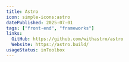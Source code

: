 ```yaml
---
title: Astro
icon: simple-icons:astro
datePublished: 2025-07-01
tags: ["front-end", "frameworks"]
links:
  GitHub: https://github.com/withastro/astro
  Website: https://astro.build/
usageStatus: inToolbox
---
```

